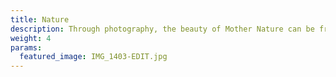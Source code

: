 ```yaml
---
title: Nature
description: Through photography, the beauty of Mother Nature can be frozen in time. This category celebrates the magic of our planet and beyond — from the immensity of the great outdoors, to miraculous moments in your own backyard.
weight: 4
params:
  featured_image: IMG_1403-EDIT.jpg
---
```


